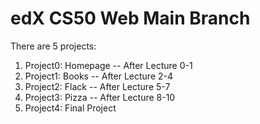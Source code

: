# edX CS50 Web Main Branch

There are 5 projects:
1. Project0: Homepage -- After Lecture 0-1
2. Project1: Books -- After Lecture 2-4
3. Project2: Flack -- After Lecture 5-7
4. Project3: Pizza -- After Lecture 8-10
5. Project4: Final Project 